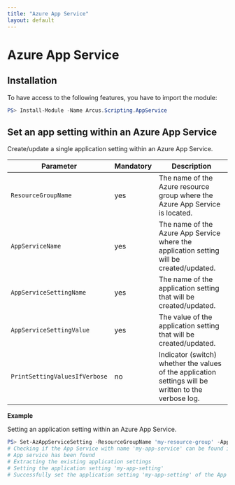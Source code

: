 ```yaml
---
title: "Azure App Service"
layout: default
---
```


# Azure App Service

## Installation

To have access to the following features, you have to import the module:

```powershell
PS> Install-Module -Name Arcus.Scripting.AppService
```

## Set an app setting within an Azure App Service

Create/update a single application setting within an Azure App Service.

| Parameter                     | Mandatory   | Description                                                                                           |
| ----------------------------- | ----------- | ----------------------------------------------------------------------------------------------------- |
| `ResourceGroupName`           | yes         | The name of the Azure resource group where the Azure App Service is located.                          |
| `AppServiceName`              | yes         | The name of the Azure App Service where the application setting will be created/updated.              |
| `AppServiceSettingName`       | yes         | The name of the application setting that will be created/updated.                                     |
| `AppServiceSettingValue`      | yes         | The value of the application setting that will be created/updated.                                    |
| `PrintSettingValuesIfVerbose` | no          | Indicator (switch) whether the values of the application settings will be written to the verbose log. |

**Example**  

Setting an application setting within an Azure App Service.  
```powershell
PS> Set-AzAppServiceSetting -ResourceGroupName 'my-resource-group' -AppServiceName 'my-app-service' -AppServiceSettingName 'my-app-setting' -AppServiceSettingValue 'my-value'
# Checking if the App Service with name 'my-app-service' can be found in the resource group 'my-resource-group'
# App service has been found
# Extracting the existing application settings
# Setting the application setting 'my-app-setting'
# Successfully set the application setting 'my-app-setting' of the App Service 'my-app-service' within resource group 'my-resource-group'
```
